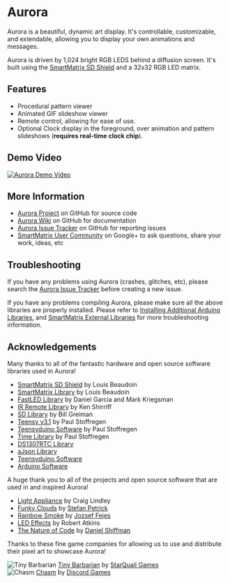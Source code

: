 Aurora
======

Aurora is a beautiful, dynamic art display. It's controllable, customizable, and extendable, allowing you to display your own animations and messages.

Aurora is driven by 1,024 bright RGB LEDS behind a diffusion screen. It's built using the [SmartMatrix SD Shield]
and a 32x32 RGB LED matrix.

Features
--------

* Procedural pattern viewer
* Animated GIF slideshow viewer
* Remote control, allowing for ease of use.
* Optional Clock display in the foreground, over animation and pattern slideshows (**requires real-time clock chip**).

Demo Video
-------------------------

[![Aurora Demo Video](http://img.youtube.com/vi/dRn1rFWGPWk/0.jpg)](http://www.youtube.com/watch?v=dRn1rFWGPWk)

More Information
----------------

* [Aurora Project] on GitHub for source code
* [Aurora Wiki] on GitHub for documentation
* [Aurora Issue Tracker] on GitHub for reporting issues
* [SmartMatrix User Community] on Google+ to ask questions, share your work, ideas, etc

Troubleshooting
---------------

If you have any problems using Aurora (crashes, glitches, etc), please search the [Aurora Issue Tracker] before creating a new issue.    
    
If you have any problems compiling Aurora, please make sure all the above libraries are properly installed.
Please refer to [Installing Additional Arduino Libraries], and [SmartMatrix External Libraries] for more troubleshooting information.

Acknowledgements
----------------

Many thanks to all of the fantastic hardware and open source software libraries used in Aurora!

* [SmartMatrix SD Shield] by Louis Beaudoin
* [SmartMatrix Library] by Louis Beaudoin
* [FastLED Library] by Daniel Garcia and Mark Kriegsman
* [IR Remote Library] by Ken Shirriff
* [SD Library] by Bill Greiman
* [Teensy v3.1] by Paul Stoffregen
* [Teensyduino Software] by Paul Stoffregen
* [Time Library] by Paul Stoffregen
* [DS1307RTC Library]
* [aJson Library]
* [Teensyduino Software]
* [Arduino Software]
 
A huge thank you to all of the projects and open source software that are used in and inspired Aurora!

* [Light Appliance] by Craig Lindley
* [Funky Clouds] by [Stefan Petrick]
* [Rainbow Smoke] by [Jozsef Fejes]
* [LED Effects] by Robert Atkins
* [The Nature of Code] by [Daniel Shiffman]

Thanks to these fine game companies for allowing us to use and distribute their pixel art to showcase Aurora!  

![Tiny Barbarian](https://raw.githubusercontent.com/pixelmatix/aurora/master/sd/gifs/TinyFlex.gif) [Tiny Barbarian] by [StarQuail Games]  
![Chasm](https://raw.githubusercontent.com/pixelmatix/aurora/master/sd/gifs/ChasmDaltynCrouch.gif) [Chasm] by [Discord Games]

[SmartMatrix User Community]:https://plus.google.com/u/0/communities/105354523738870531811
[Aurora Project]:https://github.com/pixelmatix/aurora
[Aurora Wiki]:https://github.com/pixelmatix/aurora/wiki
[Aurora Source Code]:https://github.com/pixelmatix/aurora/archive/master.zip
[Aurora Issue Tracker]:https://github.com/pixelmatix/aurora/issues
[Teensyduino Software]:https://www.pjrc.com/teensy/td_download.html
[Installing Additional Arduino Libraries]:http://arduino.cc/en/Guide/Libraries
[Arduino Software]:http://www.arduino.cc/en/Main/Software
[SmartMatrix Library]:https://github.com/pixelmatix/SmartMatrix
[SmartMatrix SD Shield]:http://docs.pixelmatix.com/SmartMatrix/shield-sd.html
[SmartMatrix External Libraries]:http://docs.pixelmatix.com/SmartMatrix/#external-libraries
[FastLED Library]:https://github.com/FastLED/FastLED
[IR Remote Library]:https://github.com/shirriff/Arduino-IRremote
[SD Library]:https://github.com/adafruit/SD
[Time Library]:https://github.com/PaulStoffregen/Time
[DS1307RTC Library]:https://www.pjrc.com/teensy/td_libs_DS1307RTC.html
[aJson Library]:https://github.com/interactive-matter/aJson
[Teensy v3.1]:https://www.pjrc.com/teensy/index.html
[Light Appliance]:https://github.com/CraigLindley/LightAppliance
[Funky Clouds]:https://gist.github.com/anonymous/2eb826070e108b09b8fd
[Stefan Petrick]:http://www.stefan-petrick.de/wordpress_beta
[Rainbow Smoke]:http://rainbowsmoke.hu
[Jozsef Fejes]:http://joco.name/
[LED Effects]:https://bitbucket.org/ratkins/ledeffects
[The Nature of Code]:http://natureofcode.com/
[Daniel Shiffman]:http://shiffman.net/

[Tiny Barbarian]:http://www.tinybarbarian.com/
[StarQuail Games]:http://www.starquail.com/
[Chasm]:http://chasmgame.com/
[Discord Games]:http://discordgames.com/